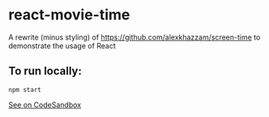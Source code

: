 # react-movie-time
A rewrite (minus styling) of https://github.com/alexkhazzam/screen-time to demonstrate the usage of React

## To run locally:
```shell
npm start
```

[See on CodeSandbox](https://codesandbox.io/s/github/maxwellainatchi/react-movie-time)
